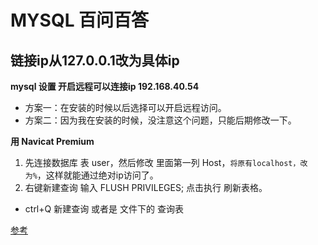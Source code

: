 # MYSQL 百问百答

## 链接ip从127.0.0.1改为具体ip

**mysql 设置 开启远程可以连接ip 192.168.40.54**

* 方案一：在安装的时候以后选择可以开启远程访问。
* 方案二：因为我在安装的时候，没注意这个问题，只能后期修改一下。
 
**用 Navicat Premium**
1. 先连接数据库 表 user，然后修改 里面第一列 Host，`将原有localhost，改为%`，这样就能通过绝对ip访问了。
2. 右键新建查询 输入 FLUSH PRIVILEGES; 点击执行 刷新表格。

* ctrl+Q 新建查询 或者是 文件下的 查询表

[参考](https://www.cnblogs.com/pengchenggang/p/10811989.html)